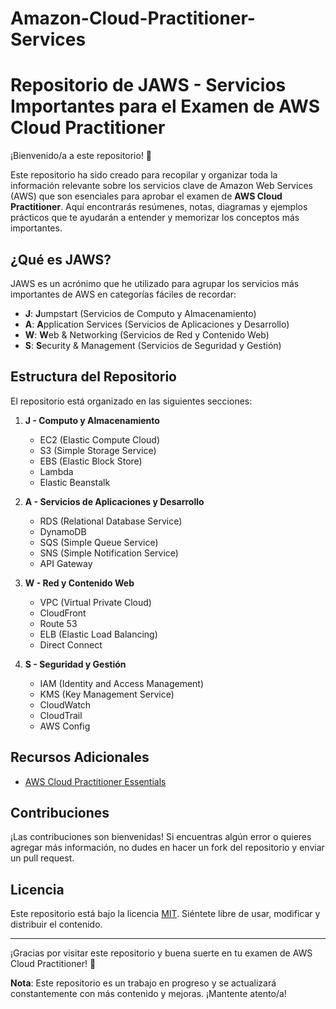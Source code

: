 # Amazon-Cloud-Practitioner-Services
# Repositorio de JAWS - Servicios Importantes para el Examen de AWS Cloud Practitioner

¡Bienvenido/a a este repositorio! 👋

Este repositorio ha sido creado para recopilar y organizar toda la información relevante sobre los servicios clave de Amazon Web Services (AWS) que son esenciales para aprobar el examen de **AWS Cloud Practitioner**. Aquí encontrarás resúmenes, notas, diagramas y ejemplos prácticos que te ayudarán a entender y memorizar los conceptos más importantes.

## ¿Qué es JAWS?

JAWS es un acrónimo que he utilizado para agrupar los servicios más importantes de AWS en categorías fáciles de recordar:

- **J**: **J**umpstart (Servicios de Computo y Almacenamiento)
- **A**: **A**pplication Services (Servicios de Aplicaciones y Desarrollo)
- **W**: **W**eb & Networking (Servicios de Red y Contenido Web)
- **S**: **S**ecurity & Management (Servicios de Seguridad y Gestión)

## Estructura del Repositorio

El repositorio está organizado en las siguientes secciones:

1. **J - Computo y Almacenamiento**
   - EC2 (Elastic Compute Cloud)
   - S3 (Simple Storage Service)
   - EBS (Elastic Block Store)
   - Lambda
   - Elastic Beanstalk

2. **A - Servicios de Aplicaciones y Desarrollo**
   - RDS (Relational Database Service)
   - DynamoDB
   - SQS (Simple Queue Service)
   - SNS (Simple Notification Service)
   - API Gateway

3. **W - Red y Contenido Web**
   - VPC (Virtual Private Cloud)
   - CloudFront
   - Route 53
   - ELB (Elastic Load Balancing)
   - Direct Connect

4. **S - Seguridad y Gestión**
   - IAM (Identity and Access Management)
   - KMS (Key Management Service)
   - CloudWatch
   - CloudTrail
   - AWS Config

## Recursos Adicionales

- [AWS Cloud Practitioner Essentials](https://aws.amazon.com/training/learn-about-cloud-practitioner/)

## Contribuciones

¡Las contribuciones son bienvenidas! Si encuentras algún error o quieres agregar más información, no dudes en hacer un fork del repositorio y enviar un pull request.

## Licencia

Este repositorio está bajo la licencia [MIT](LICENSE). Siéntete libre de usar, modificar y distribuir el contenido.

---

¡Gracias por visitar este repositorio y buena suerte en tu examen de AWS Cloud Practitioner! 🚀

**Nota**: Este repositorio es un trabajo en progreso y se actualizará constantemente con más contenido y mejoras. ¡Mantente atento/a!
